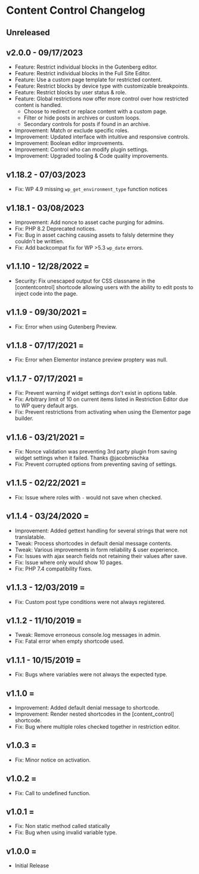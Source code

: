# Content Control Changelog

## Unreleased

## v2.0.0 - 09/17/2023

* Feature: Restrict individual blocks in the Gutenberg editor.
* Feature: Restrict individual blocks in the Full Site Editor.
* Feature: Use a custom page template for restricted content.
* Feature: Restrict blocks by device type with customizable breakpoints.
* Feature: Restrict blocks by user status & role.
* Feature: Global restrictions now offer more control over how restricted content is handled.
  * Choose to redirect or replace content with a custom page.
  * Filter or hide posts in archives or custom loops.
  * Secondary controls for posts if found in an archive.
* Improvement: Match or exclude specific roles.
* Improvement: Updated interface with intuitive and responsive controls.
* Improvement: Boolean editor improvements.
* Improvement: Control who can modify plugin settings.
* Improvement: Upgraded tooling & Code quality improvements.

## v1.18.2 - 07/03/2023

* Fix: WP 4.9 missing `wp_get_environment_type` function notices

## v1.18.1 - 03/08/2023

* Improvement: Add nonce to asset cache purging for admins.
* Fix: PHP 8.2 Deprecated notices.
* Fix: Bug in asset caching causing assets to falsly determine they couldn't be writtien.
* Fix: Add backcompat fix for WP >5.3 `wp_date` errors.


## v1.1.10 - 12/28/2022 =

* Security: Fix unescaped output for CSS classname in the [contentcontrol] shortcode allowing users with the ability to edit posts to inject code into the page.

## v1.1.9 - 09/30/2021 =

* Fix: Error when using Gutenberg Preview.

## v1.1.8 - 07/17/2021 =

* Fix: Error when Elementor instance preview proptery was null.

## v1.1.7 - 07/17/2021 =

* Fix: Prevent warning if widget settings don't exist in options table.
* Fix: Arbitrary limit of 10 on current items listed in Restriction Editor due to WP query default args.
* Fix: Prevent restrictions from activating when using the Elementor page builder.

## v1.1.6 - 03/21/2021 =

* Fix: Nonce validation was preventing 3rd party plugin from saving widget settings when it failed. Thanks @jacobmischka
* Fix: Prevent corrupted options from preventing saving of settings.

## v1.1.5 - 02/22/2021 =

* Fix: Issue where roles with `-` would not save when checked.

## v1.1.4 - 03/24/2020 =

* Improvement: Added gettext handling for several strings that were not translatable.
* Tweak: Process shortcodes in default denial message contents.
* Tweak: Various improvements in form reliability & user experience.
* Fix: Issues with ajax search fields not retaining their values after save.
* Fix: Issue where only would show 10 pages.
* Fix: PHP 7.4 compatibility fixes.

## v1.1.3 - 12/03/2019 =

* Fix: Custom post type conditions were not always registered.

## v1.1.2 - 11/10/2019 =

* Tweak: Remove erroneous console.log messages in admin.
* Fix: Fatal error when empty shortcode used.

## v1.1.1 - 10/15/2019 =

* Fix: Bugs where variables were not always the expected type.

## v1.1.0 =

* Improvement: Added default denial message to shortcode.
* Improvement: Render nested shortcodes in the [content_control] shortcode.
* Fix: Bug where multiple roles checked together in restriction editor.

## v1.0.3 =

* Fix: Minor notice on activation.

## v1.0.2 =

* Fix: Call to undefined function.

## v1.0.1 =

* Fix: Non static method called statically
* Fix: Bug when using invalid variable type.

## v1.0.0 =

* Initial Release

